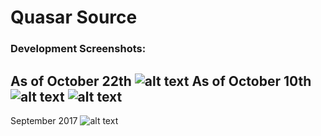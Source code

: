# Quasar Source

### Development Screenshots:
As of October 22th
![alt text](https://i.imgur.com/aShuQKw.png)
As of October 10th
![alt text](https://i.imgur.com/FYvnV5B.png)
![alt text](https://i.imgur.com/tFRQDC4.png)
---
September 2017
![alt text](https://i.imgur.com/V8GOzD9.png)

